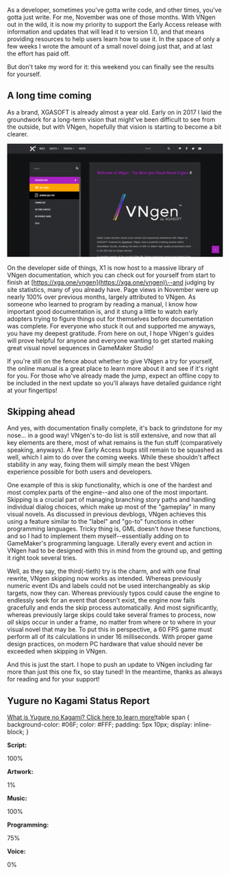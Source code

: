 <!--t Update 23 - Extra! Extra! Read all about it! t-->
<!--tag 2017,archive,dev,thinkboxly,updates tag-->
<!--image /content/images/update-23-extra-extra-read-all-about-it/update-banner-1024x512.jpg image-->
  
As a developer, sometimes you've gotta write code, and other times, you've gotta just write. For me, November was one of those months. With VNgen out in the wild, it is now my priority to support the Early Access release with information and updates that will lead it to version 1.0, and that means providing resources to help users learn how to use it. In the space of only a few weeks I wrote the amount of a small novel doing just that, and at last the effort has paid off.  
  
But don't take my word for it: this weekend you can finally see the results for yourself.  
  

## A long time coming

As a brand, XGASOFT is already almost a year old. Early on in 2017 I laid the groundwork for a long-term vision that might've been difficult to see from the outside, but with VNgen, hopefully that vision is starting to become a bit clearer.  
  
[![](/content/images/update-23-extra-extra-read-all-about-it/1e2c5d19-3a4b-4261-ace9-f4c8ce4b13f15B15D-1024x536.png)](/content/images/update-23-extra-extra-read-all-about-it/https://xga.one/vngen)  
  
On the developer side of things, X1 is now host to a massive library of VNgen documentation, which you can check out for yourself from start to finish at [https://xga.one/vngen](https://xga.one/vngen)\--and judging by site statistics, many of you already have. Page views in November were up nearly 100% over previous months, largely attributed to VNgen. As someone who learned to program by reading a manual, I know how important good documentation is, and it stung a little to watch early adopters trying to figure things out for themselves before documentation was complete. For everyone who stuck it out and supported me anyways, you have my deepest gratitude. From here on out, I hope VNgen's guides will prove helpful for anyone and everyone wanting to get started making great visual novel sequences in GameMaker Studio!  
  
If you're still on the fence about whether to give VNgen a try for yourself, the online manual is a great place to learn more about it and see if it's right for you. For those who've already made the jump, expect an offline copy to be included in the next update so you'll always have detailed guidance right at your fingertips!  
  

## Skipping ahead

And yes, with documentation finally complete, it's back to grindstone for my nose... in a good way! VNgen's to-do list is still extensive, and now that all key elements are there, most of what remains is the fun stuff (comparatively speaking, anyways). A few Early Access bugs still remain to be squashed as well, which I aim to do over the coming weeks. While these shouldn't affect stability in any way, fixing them will simply mean the best VNgen experience possible for both users and developers.  
  
One example of this is skip functionality, which is one of the hardest and most complex parts of the engine--and also one of the most important. Skipping is a crucial part of managing branching story paths and handling individual dialog choices, which make up most of the "gameplay" in many visual novels. As discussed in previous devblogs, VNgen achieves this using a feature similar to the "label" and "go-to" functions in other programming languages. Tricky thing is, GML doesn't _have_ these functions, and so I had to implement them myself--essentially adding on to GameMaker's programming language. Literally every event and action in VNgen had to be designed with this in mind from the ground up, and getting it right took several tries.  
  
Well, as they say, the third(-tieth) try is the charm, and with one final rewrite, VNgen skipping now works as intended. Whereas previously numeric event IDs and labels could not be used interchangeably as skip targets, now they can. Whereas previously typos could cause the engine to endlessly seek for an event that doesn't exist, the engine now fails gracefully and ends the skip process automatically. And most significantly, whereas previously large skips could take several frames to process, now _all_ skips occur in under a frame, no matter from where or to where in your visual novel that may be. To put this in perspective, a 60 FPS game must perform all of its calculations in under 16 milliseconds. With proper game design practices, on modern PC hardware that value should never be exceeded when skipping in VNgen.  
  
And this is just the start. I hope to push an update to VNgen including far more than just this one fix, so stay tuned! In the meantime, thanks as always for reading and for your support!  
  

## Yugure no Kagami Status Report

[What is Yugure no Kagami? Click here to learn more!](http://www.ynkgame.com/)table span { background-color: #06F; color: #FFF; padding: 5px 10px; display: inline-block; }  

**Script:**

100%

**Artwork:**

1%

**Music:**

100%

**Programming:**

75%

**Voice:**

0%
